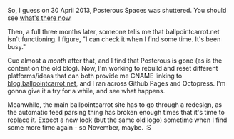 So, I guess on 30 April 2013, Posterous Spaces was shuttered. You should see [what's there now](http://www.posterous.com).

Then, a full three months later, someone tells me that ballpointcarrot.net isn't functioning.
I figure, "I can check it when I find some time. It's been busy." 

Cue almost a *month* after that, and I find that Posterous is gone (as is the content on the old blog).
Now, I'm working to rebuild and reset different platforms/ideas that can both provide me CNAME linking
to [blog.ballpointcarrot.net](http://blog.ballpointcarrot.net), and I ran across Github Pages and Octopress.
I'm gonna give it a try for a while, and see what happens.

Meanwhile, the main ballpointcarrot site has to go through a redesign, as the automatic feed parsing thing has 
broken enough times that it's time to replace it. Expect a new look (but the same old logo) sometime when I find 
some more time again - so November, maybe. :S

